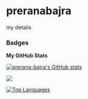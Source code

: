 # preranabajra
my details

### Badges

<b>My GitHub Stats</b>

<a href="http://www.github.com/prerana-bajra"><img src="https://github-readme-stats.vercel.app/api?username=prerana-bajra&show_icons=true&hide=&count_private=true&title_color=0891b2&text_color=ffffff&icon_color=0891b2&bg_color=1c1917&hide_border=true&show_icons=true" alt="prerana-bajra's GitHub stats" /></a>

<a href="http://www.github.com/prerana-bajra"><img src="https://github-readme-streak-stats.herokuapp.com/?user=prerana-bajra&stroke=ffffff&background=1c1917&ring=0891b2&fire=0891b2&currStreakNum=ffffff&currStreakLabel=0891b2&sideNums=ffffff&sideLabels=ffffff&dates=ffffff&hide_border=true" /></a>

<a href="https://github.com/prerana-bajra" align="left"><img src="https://github-readme-stats.vercel.app/api/top-langs/?username=prerana-bajra&langs_count=10&title_color=0891b2&text_color=ffffff&icon_color=0891b2&bg_color=1c1917&hide_border=true&locale=en&custom_title=Top%20%Languages" alt="Top Languages" /></a>
